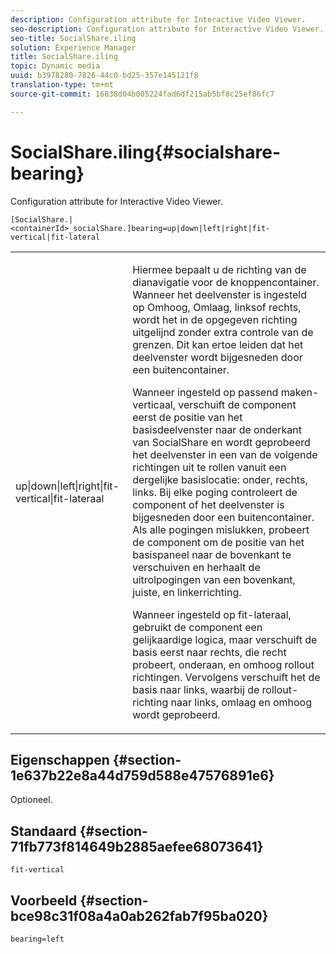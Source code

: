 ```yaml
---
description: Configuration attribute for Interactive Video Viewer.
seo-description: Configuration attribute for Interactive Video Viewer.
seo-title: SocialShare.iling
solution: Experience Manager
title: SocialShare.iling
topic: Dynamic media
uuid: b3978280-7826-44c0-bd25-357e145121f8
translation-type: tm+mt
source-git-commit: 16838d04b005224fad6df215ab5bf8c25ef86fc7

---
```



# SocialShare.iling{#socialshare-bearing}

Configuration attribute for Interactive Video Viewer.

`[SocialShare.|<containerId>_socialShare.]bearing=up|down|left|right|fit-vertical|fit-lateral`

<table id="table_441553CD34C94A58A9D7CBF772DEDDB6"> 
 <tbody> 
  <tr> 
   <td colname="col1"> <p> <span class="codeph"> up|down|left|right|fit-vertical|fit-lateraal</span> </p> </td> 
   <td colname="col2"> <p> Hiermee bepaalt u de richting van de dianavigatie voor de knoppencontainer. Wanneer het deelvenster is ingesteld op <span class="codeph"> Omhoog</span>, <span class="codeph"> Omlaag</span>, <span class="codeph"> links</span>of <span class="codeph"> rechts</span>, wordt het in de opgegeven richting uitgelijnd zonder extra controle van de grenzen. Dit kan ertoe leiden dat het deelvenster wordt bijgesneden door een buitencontainer. </p> <p>Wanneer ingesteld op <span class="codeph"> passend maken-verticaal</span>, verschuift de component eerst de positie van het basisdeelvenster naar de onderkant van SocialShare en wordt geprobeerd het deelvenster in een van de volgende richtingen uit te rollen vanuit een dergelijke basislocatie: onder, rechts, links. Bij elke poging controleert de component of het deelvenster is bijgesneden door een buitencontainer. Als alle pogingen mislukken, probeert de component om de positie van het basispaneel naar de bovenkant te verschuiven en herhaalt de uitrolpogingen van een bovenkant, juiste, en linkerrichting. </p> <p>Wanneer ingesteld op <span class="codeph"> fit-lateraal</span>, gebruikt de component een gelijkaardige logica, maar verschuift de basis eerst naar rechts, die recht probeert, onderaan, en omhoog rollout richtingen. Vervolgens verschuift het de basis naar links, waarbij de rollout-richting naar links, omlaag en omhoog wordt geprobeerd. </p> </td> 
  </tr> 
 </tbody> 
</table>

## Eigenschappen {#section-1e637b22e8a44d759d588e47576891e6}

Optioneel.

## Standaard {#section-71fb773f814649b2885aefee68073641}

`fit-vertical`

## Voorbeeld {#section-bce98c31f08a4a0ab262fab7f95ba020}

```
bearing=left
```

